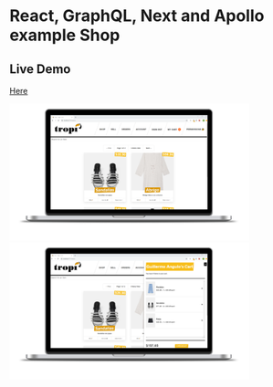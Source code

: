 # React, GraphQL, Next and Apollo example Shop
## Live Demo
[Here](https://tropi-react-prod.herokuapp.com/)

<img src="https://github.com/GuilleAngulo/react-graphql-shop/blob/master/frontend/snapshots/home-shot.png" width="420">
<img src="https://github.com/GuilleAngulo/react-graphql-shop/blob/master/frontend/snapshots/cart-shot.png" width="420">
